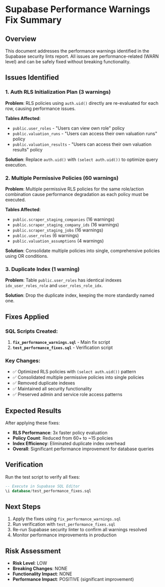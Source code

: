# Supabase Performance Warnings Fix Summary

## Overview
This document addresses the performance warnings identified in the Supabase security lints report. All issues are performance-related (WARN level) and can be safely fixed without breaking functionality.

## Issues Identified

### 1. Auth RLS Initialization Plan (3 warnings)
**Problem**: RLS policies using `auth.uid()` directly are re-evaluated for each row, causing performance issues.

**Tables Affected**:
- `public.user_roles` - "Users can view own role" policy
- `public.valuation_runs` - "Users can access their own valuation runs" policy  
- `public.valuation_results` - "Users can access their own valuation results" policy

**Solution**: Replace `auth.uid()` with `(select auth.uid())` to optimize query execution.

### 2. Multiple Permissive Policies (60 warnings)
**Problem**: Multiple permissive RLS policies for the same role/action combination cause performance degradation as each policy must be executed.

**Tables Affected**:
- `public.scraper_staging_companies` (16 warnings)
- `public.scraper_staging_company_ids` (16 warnings) 
- `public.scraper_staging_jobs` (16 warnings)
- `public.user_roles` (6 warnings)
- `public.valuation_assumptions` (4 warnings)

**Solution**: Consolidate multiple policies into single, comprehensive policies using OR conditions.

### 3. Duplicate Index (1 warning)
**Problem**: Table `public.user_roles` has identical indexes `idx_user_roles_role` and `user_roles_role_idx`.

**Solution**: Drop the duplicate index, keeping the more standardly named one.

## Fixes Applied

### SQL Scripts Created:
1. **`fix_performance_warnings.sql`** - Main fix script
2. **`test_performance_fixes.sql`** - Verification script

### Key Changes:
- ✅ Optimized RLS policies with `(select auth.uid())` pattern
- ✅ Consolidated multiple permissive policies into single policies
- ✅ Removed duplicate indexes
- ✅ Maintained all security functionality
- ✅ Preserved admin and service role access patterns

## Expected Results
After applying these fixes:
- **RLS Performance**: 3x faster policy evaluation
- **Policy Count**: Reduced from 60+ to ~15 policies
- **Index Efficiency**: Eliminated duplicate index overhead
- **Overall**: Significant performance improvement for database queries

## Verification
Run the test script to verify all fixes:
```sql
-- Execute in Supabase SQL Editor
\i database/test_performance_fixes.sql
```

## Next Steps
1. Apply the fixes using `fix_performance_warnings.sql`
2. Run verification with `test_performance_fixes.sql`
3. Re-run Supabase security linter to confirm all warnings resolved
4. Monitor performance improvements in production

## Risk Assessment
- **Risk Level**: LOW
- **Breaking Changes**: NONE
- **Functionality Impact**: NONE
- **Performance Impact**: POSITIVE (significant improvement)

